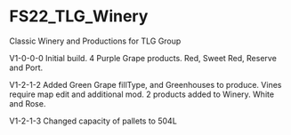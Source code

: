 # FS22_TLG_Winery
 Classic Winery and Productions for TLG Group

V1-0-0-0
Initial build.
4 Purple Grape products. Red, Sweet Red, Reserve and Port.

V1-2-1-2
Added Green Grape fillType, and Greenhouses to produce. Vines require map edit and additional mod.
2 products added to Winery. White and Rose.

V1-2-1-3
Changed capacity of pallets to 504L